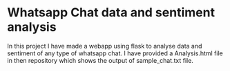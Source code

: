 <h1> Whatsapp Chat data and sentiment analysis </h1>
<p>In this project I have made a webapp using flask to analyse data and sentiment of any type of whatsapp chat. I have provided a Analysis.html file in then repository
which shows the output of sample_chat.txt file.</p>
